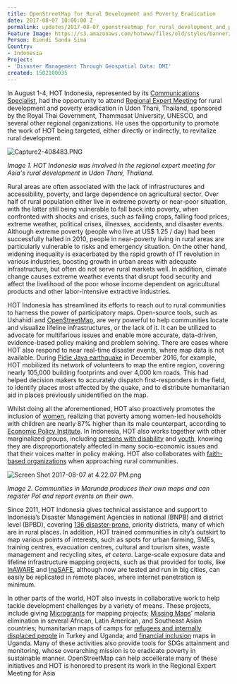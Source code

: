 ```yaml
---
title: OpenStreetMap for Rural Development and Poverty Eradication
date: 2017-08-07 10:00:00 Z
permalink: updates/2017-08-07_openstreetmap_for_rural_development_and_poverty_eradication
Feature Image: https://s3.amazonaws.com/hotwww/files/old/styles/banner/public/Screen+Shot+2017-08-07+at+4.58.52+PM.png
Person: Biondi Sanda Sima
Country:
- Indonesia
Project:
- 'Disaster Management Through Geospatial Data: DMI'
created: 1502100035
---
```


In August 1-4, HOT Indonesia, represented by its [Communications Specialist](https://www.hotosm.org/id/users/biondi_sima), had the opportunity to attend [Regional Expert Meeting](http://puey-ungphakorn.org/?page_id=1688) for rural development and poverty eradication in Udon Thani, Thailand, sponsored by the Royal Thai Government, Thammasat University, UNESCO, and several other regional organizations. He uses the opportunity to promote the work of HOT being targeted, either directly or indirectly, to revitalize rural development.

![Capture2-408483.PNG](/uploads/Capture2-408483.PNG)

*Image 1. HOT Indonesia was involved in the regional expert meeting for Asia's rural development in Udon Thani, Thailand.*

Rural areas are often associated with the lack of infrastructures and accessibility, poverty, and large dependence on agricultural sector. Over half of rural population either live in extreme poverty or near-poor situation, with the latter still being vulnerable to fall back into poverty, when confronted with shocks and crises, such as failing crops, falling food prices, extreme weather, political crises, illnesses, accidents, and disaster events. Although extreme poverty (people who live at US$ 1.25 / day) had been successfully halted in 2010, people in near-poverty living in rural areas are particularly vulnerable to risks and emergency situation. On the other hand, widening inequality is exacerbated by the rapid growth of IT revolution in various industries, boosting growth in urban areas with adequate infrastructure, but often do not serve rural markets well. In addition, climate change causes extreme weather events that disrupt food security and affect the livelihood of the poor whose income dependent on agricultural products and other labor-intensive extractive industries.

HOT Indonesia has streamlined its efforts to reach out to rural communities to harness the power of participatory maps. Open-source tools, such as Ushahidi and [OpenStreetMap](https://openstreetmap.id), are very powerful to help communities locate and visualize lifeline infrastructures, or the lack of it. It can be utilized to advocate for multifarious issues and enable more accurate, data-driven, evidence-based policy making and problem solving. There are cases where HOT also respond to near real-time disaster events, where map data is not available. During [Pidie Jaya earthquake](https://www.hotosm.org/fr/node/573) in December 2016, for example, HOT mobilized its network of volunteers to map the entire region, covering nearly 105,000 building footprints and over 4,000 km roads. This had helped decision makers to accurately dispatch first-responders in the field, to identify places most affected by the quake, and to distribute humanitarian aid in places previously unidentified on the map.

Whilst doing all the aforementioned, HOT also proactively promotes the inclusion of [women](https://www.hotosm.org/updates/2017-03-13_celebrating_international_women%E2%80%99s_day_hot_empowers_women_with_ict_and_mapping), realizing that poverty among women-led households with children are nearly 87% higher than its male counterpart, according to [Economic Policy Institute](http://www.epi.org/publication/female-headed-families-children-poverty/). In Indonesia, HOT also works together with other marginalized groups, including [persons with disability](http://www.thejakartapost.com/life/2017/05/17/mapping-skills-for-disabled-communities-paving-the-road-to-inclusive-disaster-management.html) and [youth](https://openstreetmap.id/en/mapathon-untuk-proyek-pemetaan-inaware-bersama-universitas-indonesia/), knowing they are disproportionately affected in many socio-economic issues and that their voices matter in policy making. HOT also collaborates with [faith-based organizations](https://openstreetmap.id/en/pelatihan-ushahidi-bagi-st-untuk-pelaporan-kejadian-di-maumere-nusa-tenggara-timur/) when approaching rural communities.

![Screen Shot 2017-08-07 at 4.22.07 PM.png](/uploads/Screen%20Shot%202017-08-07%20at%204.22.07%20PM.png)

*Image 2. Communities in Marunda produces their own maps and can register PoI and report events on their own*.

Since 2011, HOT Indonesia gives technical assistance and support to Indonesia’s Disaster Management Agencies in national (BNPB) and district level (BPBD), covering [136 disaster-prone](https://openstreetmap.id/en/bnpb-manfaatkan-tasking-manager-osm-untuk-pengumpulan-data-infrastruktur-di-136-kabupatenkota/), priority districts, many of which are in rural places. In addition, HOT trained communities in city’s outskirt to map various points of interests, such as spots for urban farming, SMEs, training centres, evacuation centres, cultural and tourism sites, waste management and recycling sites, *et cetera*. Large-scale exposure data and lifeline infrastructure mapping projects, such as that provided for tools, like [InAWARE](https://www.hotosm.org/projects/usaid_bnpb_inaware_disaster_management_early_warning_and_decision_support_capacity) and [InaSAFE](http://inasafe.org/), although now are tested and run in big cities, can easily be replicated in remote places, where internet penetration is minimum.

In other parts of the world, HOT also invests in collaborative work to help tackle development challenges by a variety of means. These projects, include giving [Microgrants](https://www.hotosm.org/updates/2017-04-20_hot_microgrants_2017_results) for mapping projects; [Missing Maps](http://missingmaps.org/)’ malaria elimination in several African, Latin American, and Southeast Asian countries; humanitarian maps of camps for [refugees and internally displaced people](https://www.hotosm.org/projects/urban_innovations_crowdsourcing_non_camp_refugee_data) in Turkey and Uganda; and [financial inclusion](https://www.hotosm.org/projects/mapping_financial_inclusion_in_uganda) maps in Uganda. Many of these activities also provide tools for SDGs attainment and monitoring, whose overarching mission is to eradicate poverty in sustainable manner. OpenStreetMap can help accellerate many of these initiatives and HOT is honored to present its work in the Regional Expert Meeting for Asia